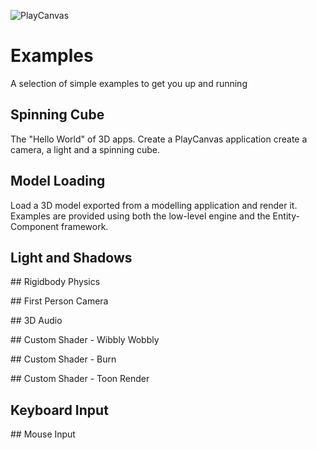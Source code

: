 ![PlayCanvas](http://static.playcanvas.com/images/logo/Playcanvas_LOGOSET_SMALL-06.png)

# Examples

A selection of simple examples to get you up and running

## Spinning Cube

The "Hello World" of 3D apps. Create a PlayCanvas application create a camera, a light and a spinning cube.

## Model Loading

Load a 3D model exported from a modelling application and render it. Examples are provided using both the low-level engine and the Entity-Component framework.

## Light and Shadows

## Rigidbody Physics

## First Person Camera

## 3D Audio

## Custom Shader - Wibbly Wobbly

## Custom Shader - Burn

## Custom Shader - Toon Render

## Keyboard Input

## Mouse Input
